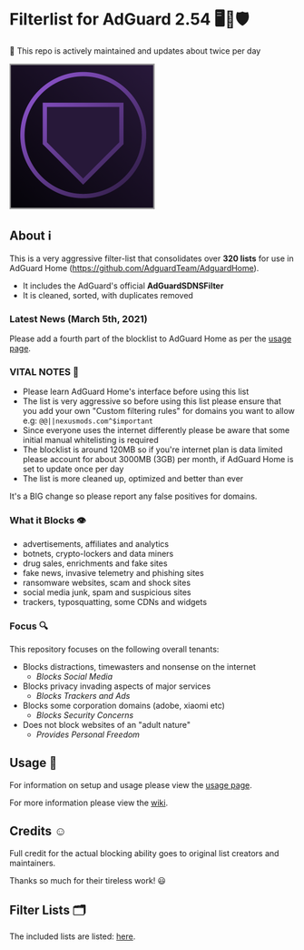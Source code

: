 # Filterlist for AdGuard 2.54 🖥💟🛡

💚 This repo is actively maintained and updates about twice per day

![Logo](https://raw.githubusercontent.com/hl2guide/Filterlist-for-AdGuard/master/Screenshots/Logo_AG.png)

## About ℹ

This is a very aggressive filter-list that consolidates over __320 lists__ for use in
AdGuard Home (https://github.com/AdguardTeam/AdguardHome).

* It includes the AdGuard's official **AdGuardSDNSFilter**
* It is cleaned, sorted, with duplicates removed

### Latest News (March 5th, 2021)

Please add a fourth part of the blocklist to AdGuard Home as per the
[usage page](https://github.com/hl2guide/Filterlist-for-AdGuard/blob/master/USAGE.md).

### VITAL NOTES 👀

* Please learn AdGuard Home's interface before using this list
* The list is very aggressive so before using this list please ensure that you add your own
"Custom filtering rules" for domains you want to allow
e.g: `@@||nexusmods.com^$important`
* Since everyone uses the internet differently please be aware that some initial
manual whitelisting is required
* The blocklist is around 120MB so if you're internet plan is data limited please account for
about 3000MB (3GB) per month, if AdGuard Home is set to update once per day
* The list is more cleaned up, optimized and better than ever

It's a BIG change so please report any false positives for domains.

### What it Blocks 👁‍

* advertisements, affiliates and analytics
* botnets, crypto-lockers and data miners
* drug sales, enrichments and fake sites
* fake news, invasive telemetry and phishing sites
* ransomware websites, scam and shock sites
* social media junk, spam and suspicious sites
* trackers, typosquatting, some CDNs and widgets

### Focus 🔍

This repository focuses on the following overall tenants:

* Blocks distractions, timewasters and nonsense on the internet
    * _Blocks Social Media_
* Blocks privacy invading aspects of major services
    * _Blocks Trackers and Ads_
* Blocks some corporation domains (adobe, xiaomi etc)
    * _Blocks Security Concerns_
* Does not block websites of an "adult nature"
    * _Provides Personal Freedom_

## Usage 📐

For information on setup and usage please view the
[usage page](https://github.com/hl2guide/Filterlist-for-AdGuard/blob/master/USAGE.md).

For more information please view the
[wiki](https://github.com/hl2guide/Filterlist-for-AdGuard/wiki).

## Credits ☺️

Full credit for the actual blocking ability goes to original list creators and maintainers.

Thanks so much for their tireless work! 😃

## Filter Lists 🗂️

The included lists are listed:
[here](https://raw.githubusercontent.com/hl2guide/Filterlist-for-AdGuard/master/filter_list_URLs.txt).
